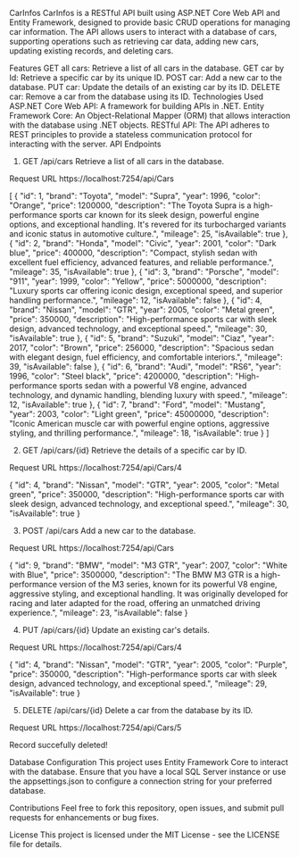 CarInfos
CarInfos is a RESTful API built using ASP.NET Core Web API and Entity Framework, designed to provide basic CRUD operations for managing car information. The API allows users to interact with a database of cars, supporting operations such as retrieving car data, adding new cars, updating existing records, and deleting cars.

Features
GET all cars: Retrieve a list of all cars in the database.
GET car by Id: Retrieve a specific car by its unique ID.
POST car: Add a new car to the database.
PUT car: Update the details of an existing car by its ID.
DELETE car: Remove a car from the database using its ID.
Technologies Used
ASP.NET Core Web API: A framework for building APIs in .NET.
Entity Framework Core: An Object-Relational Mapper (ORM) that allows interaction with the database using .NET objects.
RESTful API: The API adheres to REST principles to provide a stateless communication protocol for interacting with the server.
API Endpoints
1. GET /api/cars
Retrieve a list of all cars in the database.

Request URL
https://localhost:7254/api/Cars

[
  {
    "id": 1,
    "brand": "Toyota",
    "model": "Supra",
    "year": 1996,
    "color": "Orange",
    "price": 1200000,
    "description": "The Toyota Supra is a high-performance sports car known for its sleek design, powerful engine options, and exceptional handling. It's revered for its turbocharged variants and iconic status in automotive culture.",
    "mileage": 25,
    "isAvailable": true
  },
  {
    "id": 2,
    "brand": "Honda",
    "model": "Civic",
    "year": 2001,
    "color": "Dark blue",
    "price": 400000,
    "description": "Compact, stylish sedan with excellent fuel efficiency, advanced features, and reliable performance.",
    "mileage": 35,
    "isAvailable": true
  },
  {
    "id": 3,
    "brand": "Porsche",
    "model": "911",
    "year": 1999,
    "color": "Yellow",
    "price": 5000000,
    "description": "Luxury sports car offering iconic design, exceptional speed, and superior handling performance.",
    "mileage": 12,
    "isAvailable": false
  },
  {
    "id": 4,
    "brand": "Nissan",
    "model": "GTR",
    "year": 2005,
    "color": "Metal green",
    "price": 350000,
    "description": "High-performance sports car with sleek design, advanced technology, and exceptional speed.",
    "mileage": 30,
    "isAvailable": true
  },
  {
    "id": 5,
    "brand": "Suzuki",
    "model": "Ciaz",
    "year": 2017,
    "color": "Brown",
    "price": 256000,
    "description": "Spacious sedan with elegant design, fuel efficiency, and comfortable interiors.",
    "mileage": 39,
    "isAvailable": false
  },
  {
    "id": 6,
    "brand": "Audi",
    "model": "RS6",
    "year": 1996,
    "color": "Steel black",
    "price": 4200000,
    "description": "High-performance sports sedan with a powerful V8 engine, advanced technology, and dynamic handling, blending luxury with speed.",
    "mileage": 12,
    "isAvailable": true
  },
  {
    "id": 7,
    "brand": "Ford",
    "model": "Mustang",
    "year": 2003,
    "color": "Light green",
    "price": 45000000,
    "description": "Iconic American muscle car with powerful engine options, aggressive styling, and thrilling performance.",
    "mileage": 18,
    "isAvailable": true
  }
]

2. GET /api/cars/{id}
Retrieve the details of a specific car by ID.

Request URL
https://localhost:7254/api/Cars/4

{
  "id": 4,
  "brand": "Nissan",
  "model": "GTR",
  "year": 2005,
  "color": "Metal green",
  "price": 350000,
  "description": "High-performance sports car with sleek design, advanced technology, and exceptional speed.",
  "mileage": 30,
  "isAvailable": true
}

3. POST /api/cars
Add a new car to the database.

Request URL
https://localhost:7254/api/Cars

{
  "id": 9,
  "brand": "BMW",
  "model": "M3 GTR",
  "year": 2007,
  "color": "White with Blue",
  "price": 3500000,
  "description": "The BMW M3 GTR is a high-performance version of the M3 series, known for its powerful V8 engine, aggressive styling, and exceptional handling. It was originally developed for racing and later adapted for the road, offering an unmatched driving experience.",
  "mileage": 23,
  "isAvailable": false
}

4. PUT /api/cars/{id}
Update an existing car's details.

Request URL
https://localhost:7254/api/Cars/4

{
  "id": 4,
  "brand": "Nissan",
  "model": "GTR",
  "year": 2005,
  "color": "Purple",
  "price": 350000,
  "description": "High-performance sports car with sleek design, advanced technology, and exceptional speed.",
  "mileage": 29,
  "isAvailable": true
}

5. DELETE /api/cars/{id}
Delete a car from the database by its ID.

Request URL
https://localhost:7254/api/Cars/5

Record succefully deleted!

Database Configuration
This project uses Entity Framework Core to interact with the database. Ensure that you have a local SQL Server instance or use the appsettings.json to configure a connection string for your preferred database.

Contributions
Feel free to fork this repository, open issues, and submit pull requests for enhancements or bug fixes.

License
This project is licensed under the MIT License - see the LICENSE file for details.

